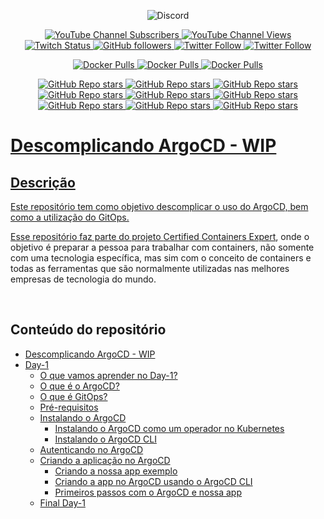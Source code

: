 <p align="center">
<img alt="Discord" src="https://img.shields.io/discord/769953234965889026?label=Pessoas%20no%20Discord&style=plastic">
</p>

<p align="center">
  <a href="http://youtube.com/linuxtips?sub_confirmation=1">
    <img alt="YouTube Channel Subscribers" src="https://img.shields.io/youtube/channel/subscribers/UCJnKVGmXRXrH49Tvrx5X0Sw?style=social">
  </a>
  <a href="http://youtube.com/linuxtips?sub_confirmation=1">
    <img alt="YouTube Channel Views" src="https://img.shields.io/youtube/channel/views/UCJnKVGmXRXrH49Tvrx5X0Sw?style=social">
  </a>
  <a href="http://twitch.tv/linuxtips?sub_confirmation=1">
    <img alt="Twitch Status" src="https://img.shields.io/twitch/status/linuxtips?style=social">
  </a>
  <a href="http://github.com/badtuxx">
    <img alt="GitHub followers" src="https://img.shields.io/github/followers/badtuxx?style=social">
  </a>
  <a href="http://twitter.com/badtux_">
    <img alt="Twitter Follow" src="https://img.shields.io/twitter/follow/badtux_?style=social">
  </a>
  <a href="http://twitter.com/linuxtipsbr">
    <img alt="Twitter Follow" src="https://img.shields.io/twitter/follow/LINUXtipsBR?style=social">
  </a>
</p>

<p align="center">
  <a href="https://hub.docker.com/r/linuxtips/alertmanager_alpine">
    <img alt="Docker Pulls" src="https://img.shields.io/docker/pulls/linuxtips/alertmanager_alpine?label=alertmanager_alpine%20image%20pulls&style=plastic">
  </a>
  <a href="https://hub.docker.com/r/linuxtips/prometheus_alpine">
    <img alt="Docker Pulls" src="https://img.shields.io/docker/pulls/linuxtips/prometheus_alpine?label=prometheus_alpine%20image%20pulls&style=plastic">
  </a>
  <a href="https://hub.docker.com/r/linuxtips/node-exporter_alpine">
    <img alt="Docker Pulls" src="https://img.shields.io/docker/pulls/linuxtips/node-exporter_alpine?label=node-exporter_alpine%20image%20pulls&style=plastic">
  </a>
</p>

<p align="center">
  <a href="https://github.com/badtuxx/DescomplicandoKubernetes">
    <img alt="GitHub Repo stars" src="https://img.shields.io/github/stars/badtuxx/descomplicandokubernetes?label=Descomplicando%20Kubernetes&style=social">
  </a>
  <a href="https://github.com/badtuxx/descomplicandoDocker">
    <img alt="GitHub Repo stars" src="https://img.shields.io/github/stars/badtuxx/descomplicandoDocker?label=Descomplicando%20Docker&style=social">
  </a>
  <a href="https://github.com/badtuxx/descomplicandoPrometheus">
    <img alt="GitHub Repo stars" src="https://img.shields.io/github/stars/badtuxx/descomplicandoPrometheus?label=Descomplicando%20Prometheus&style=social">
  </a>
  <a href="https://github.com/badtuxx/CertifiedContainersExpert">
    <img alt="GitHub Repo stars" src="https://img.shields.io/github/stars/badtuxx/CertifiedContainersExpert?label=CertifiedContainersExpert&style=social">
  </a>
  <a href="https://github.com/badtuxx/DescomplicandoGit">
    <img alt="GitHub Repo stars" src="https://img.shields.io/github/stars/badtuxx/DescomplicandoGit?label=Descomplicando%20Git&style=social">
  </a>
  <a href="https://github.com/badtuxx/DescomplicandoArgoCD">
    <img alt="GitHub Repo stars" src="https://img.shields.io/github/stars/badtuxx/DescomplicandoArgoCD?label=Descomplicando%20ArgoCD&style=social">
  </a>
  <a href="https://github.com/badtuxx/Giropops-Monitoring">
    <img alt="GitHub Repo stars" src="https://img.shields.io/github/stars/badtuxx/Giropops-Monitoring?label=Giropops%20Monitoring&style=social">
  </a>
  <a href="https://github.com/badtuxx/DescomplicandoHelm">
    <img alt="GitHub Repo stars" src="https://img.shields.io/github/stars/badtuxx/DescomplicandoHelm?label=Descomplicando%20Helm&style=social">
  </a>
                <a href="https://github.com/badtuxx/convencendo-seu-chefe">
    <img alt="GitHub Repo stars" src="https://img.shields.io/github/stars/badtuxx/convencendo-seu-chefe?label=convencendo-seu-chefe&style=social">
</p>

# Descomplicando ArgoCD - WIP

## Descrição

Este repositório tem como objetivo descomplicar o uso do ArgoCD, bem como a utilização do GitOps.

Esse repositório faz parte do projeto [Certified Containers Expert](https://github.com/badtuxx/CertifiedContainersExpert), onde o objetivo é preparar a pessoa para trabalhar com containers, não somente com uma tecnologia específica, mas sim com o conceito de containers e todas as ferramentas que são normalmente utilizadas nas melhores empresas de tecnologia do mundo.

&nbsp;


## Conteúdo do repositório
- [Descomplicando ArgoCD - WIP](pt/src/day-1/README.md#descomplicando-argocd---day-1)
- [Day-1](pt/src/day-1/README.md#conteúdo-do-day-1)
  - [O que vamos aprender no Day-1?](pt/src/day-1/README.md#o-que-vamos-aprender-no-day-1)
  - [O que é o ArgoCD?](pt/src/day-1/README.md#o-que-é-o-argocd)
  - [O que é GitOps?](pt/src/day-1/README.md#o-que-é-gitops)
  - [Pré-requisitos](pt/src/day-1/README.md#pré-requisitos)
  - [Instalando o ArgoCD](pt/src/day-1/README.md#instalando-o-argocd)
    - [Instalando o ArgoCD como um operador no Kubernetes](pt/src/day-1/README.md#instalando-o-argocd-como-um-operador-no-kubernetes)
    - [Instalando o ArgoCD CLI](pt/src/day-1/README.md#instalando-o-argocd-cli)
  - [Autenticando no ArgoCD](pt/src/day-1/README.md#autenticando-no-argocd)
  - [Criando a aplicação no ArgoCD](pt/src/day-1/README.md#criando-a-aplicação-no-argocd)
    - [Criando a nossa app exemplo](pt/src/day-1/README.md#criando-a-nossa-app-exemplo)
    - [Criando a app no ArgoCD usando o ArgoCD CLI](pt/src/day-1/README.md#criando-a-app-no-argocd-usando-o-argocd-cli)
    - [Primeiros passos com o ArgoCD e nossa app](pt/src/day-1/README.md#primeiros-passos-com-o-argocd-e-nossa-app)
  - [Final Day-1](pt/src/day-1/README.md#final-day-1)

&nbsp;
